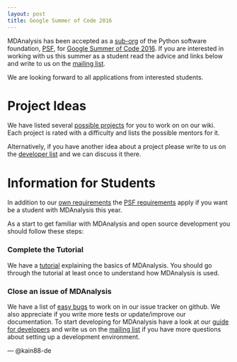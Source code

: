 ```yaml
---
layout: post
title: Google Summer of Code 2016
---
```


MDAnalysis has been accepted as a [sub-org] of the Python software foundation,
[PSF], for [Google Summer of Code 2016][gsoc]. If you are interested in working with
us this summer as a student read the advice and links below and write to us on the
[mailing list].

We are looking forward to all applications from interested students.

# Project Ideas

We have listed several [possible projects][ideas] for you to work on on our
wiki. Each project is rated with a difficulty and lists the possible mentors for
it.

Alternatively, if you have another idea about a project please write to us on the
[developer list][mailing list] and we can discuss it there.

# Information for Students

In addition to our [own requirements] the [PSF requirements] apply if you want be
a student with MDAnalysis this year.

As a start to get familiar with MDAnalysis and open source development you
should follow these steps:

### Complete the Tutorial

We have a [tutorial] explaining the basics of MDAnalysis. You should go through
the tutorial at least once to understand how MDAnalysis is used.

### Close an issue of MDAnalysis

We have a list of [easy bugs] to work on in our issue tracker on
github. We also appreciate if you write more tests or update/improve
our documentation. To start developing for MDAnalysis have a look at
our [guide for developers][dev-guide] and write us on the
[mailing list] if you have more questions about setting up a
development environment.

— @kain88-de

[sub-org]: https://wiki.python.org/moin/SummerOfCode/2016#Python_Sub-orgs_and_Project_Ideas
[PSF]: https://summerofcode.withgoogle.com/organizations/4890191244296192/
[own requirements]: https://github.com/MDAnalysis/mdanalysis/wiki/Google-Summer-Of-Code#our-expectations-from-students
[PSF requirements]: https://wiki.python.org/moin/SummerOfCode/2016#How_do_I_Apply.3F
[easy bugs]: https://github.com/MDAnalysis/mdanalysis/issues?q=is%3Aopen+is%3Aissue+label%3ADifficulty-easy
[tutorial]: http://www.mdanalysis.org/MDAnalysisTutorial/index.html
[ideas]: https://github.com/MDAnalysis/mdanalysis/wiki/GSoC-2016-Project-Ideas
[gsoc]: https://summerofcode.withgoogle.com/
[dev-guide]: https://github.com/MDAnalysis/mdanalysis/wiki/Guide-for-Developers
[mailing list]: {{site.mailinglists.developer.url}}
